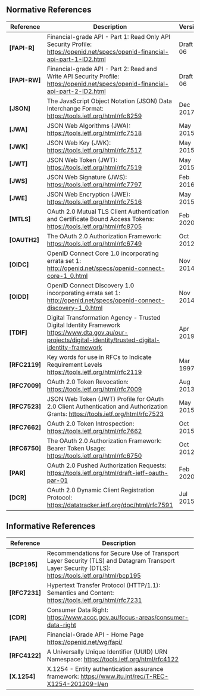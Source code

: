 ## Normative References

| **Reference**  | **Description**  | **Version** |
| --- | --- | --- |
| <a id="FAPI-R"></a>**[FAPI-R]**    | Financial-grade API - Part 1: Read Only API Security Profile: <https://openid.net/specs/openid-financial-api-part-1-ID2.html>                                                     |Draft-06
| <a id="FAPI-RW"></a>**[FAPI-RW]**  | Financial-grade API - Part 2: Read and Write API Security Profile: <https://openid.net/specs/openid-financial-api-part-2-ID2.html>                                                |Draft-06
| <a id="JSON"></a>**[JSON]**        | The JavaScript Object Notation (JSON) Data Interchange Format: <https://tools.ietf.org/html/rfc8259>                                                                          |Dec 2017
| <a id="JWA"></a>**[JWA]**          | JSON Web Algorithms (JWA): <https://tools.ietf.org/html/rfc7518>                                                                                                              |May 2015
| <a id="JWK"></a>**[JWK]**          | JSON Web Key (JWK): <https://tools.ietf.org/html/rfc7517>                                                                                                                     |May 2015
| <a id="JWT"></a>**[JWT]**          | JSON Web Token (JWT): <https://tools.ietf.org/html/rfc7519>                                                                                                                   |May 2015
| <a id="JWS"></a>**[JWS]**          | JSON Web Signature (JWS): <https://tools.ietf.org/html/rfc7797>                                                                                                               |Feb 2016
| <a id="JWE"></a>**[JWE]**          | JSON Web Encryption (JWE): <https://tools.ietf.org/html/rfc7516>                                                                                                              |May 2015
| <a id="MTLS"></a>**[MTLS]**        | OAuth 2.0 Mutual TLS Client Authentication and Certificate Bound Access Tokens: <https://tools.ietf.org/html/rfc8705>                                                         |Feb 2020
| <a id="OAUTH2"></a>**[OAUTH2]**    | The OAuth 2.0 Authorization Framework: <https://tools.ietf.org/html/rfc6749>                                                                                                  |Oct 2012
| <a id="OIDC"></a>**[OIDC]**        | OpenID Connect Core 1.0 incorporating errata set 1: <http://openid.net/specs/openid-connect-core-1_0.html>                                                                    |Nov 2014
| <a id="OIDD"></a>**[OIDD]**        | OpenID Connect Discovery 1.0 incorporating errata set 1: <http://openid.net/specs/openid-connect-discovery-1_0.html>                                                          |Nov 2014
| <a id="TDIF"></a>**[TDIF]**        | Digital Transformation Agency - Trusted Digital Identity Framework <https://www.dta.gov.au/our-projects/digital-identity/trusted-digital-identity-framework>                  |Apr 2019
| <a id="RFC2119"></a>**[RFC2119]**  | Key words for use in RFCs to Indicate Requirement Levels <https://tools.ietf.org/html/rfc2119>                                                                                |Mar 1997
| <a id="RFC7009"></a>**[RFC7009]**  | OAuth 2.0 Token Revocation: <https://tools.ietf.org/html/rfc7009>                                                                                                             |Aug 2013
| <a id="RFC7523"></a>**[RFC7523]**  | JSON Web Token (JWT) Profile for OAuth 2.0 Client Authentication and Authorization Grants: <https://tools.ietf.org/html/rfc7523>                                              |May 2015
| <a id="RFC7662"></a>**[RFC7662]**  | OAuth 2.0 Token Introspection: <https://tools.ietf.org/html/rfc7662>                                                                                                          |Oct 2015
| <a id="RFC6750"></a>**[RFC6750]**  | The OAuth 2.0 Authorization Framework: Bearer Token Usage: <https://tools.ietf.org/html/rfc6750>                                                                              |Oct 2012
| <a id="PAR"></a>**[PAR]**          | OAuth 2.0 Pushed Authorization Requests: <https://tools.ietf.org/html/draft-ietf-oauth-par-01>                                                                                |Feb 2020
| <a id="DCR"></a>**[DCR]**          | OAuth 2.0 Dynamic Client Registration Protocol: <https://datatracker.ietf.org/doc/html/rfc7591>                                                                                |Jul 2015


## Informative References

| **Reference**  | **Description**                                                                                                                                                                   |
|----------------|-----------------------------------------------------------------------------------------------------------------------------------------------------------------------------------|
| <a id="BCP195"></a>**[BCP195]**   | Recommendations for Secure Use of Transport Layer Security (TLS) and Datagram Transport Layer Security (DTLS): <https://tools.ietf.org/html/bcp195>
| <a id="RFC7231"></a>**[RFC7231]**   | Hypertext Transfer Protocol (HTTP/1.1): Semantics and Content: <https://tools.ietf.org/html/rfc7231>  | |
| <a id="CDR"></a>**[CDR]**      | Consumer Data Right: <https://www.accc.gov.au/focus-areas/consumer-data-right>                                                                                                    |
| <a id="FAPI"></a>**[FAPI]**      | Financial-Grade API - Home Page <https://openid.net/wg/fapi/>                                                                                                     |
| <a id="RFC4122"></a>**[RFC4122]**  | A Universally Unique Identifier (UUID) URN Namespace: <https://tools.ietf.org/html/rfc4122> |
| <a id="X.1254"></a>**[X.1254]**   | X.1254 - Entity authentication assurance framework: <https://www.itu.int/rec/T-REC-X1254-201209-I/en> |
